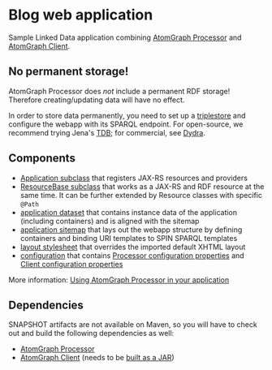 Blog web application
====================

Sample Linked Data application combining [AtomGraph Processor](https://github.com/AtomGraph/Processor) and [AtomGraph Client](https://github.com/AtomGraph/Web-Client).

No permanent storage!
---------------------

AtomGraph Processor does *not* include a permanent RDF storage! Therefore creating/updating data will have no effect.

In order to store data permanently, you need to set up a [triplestore](http://en.wikipedia.org/wiki/Triplestore) and configure the webapp with its SPARQL endpoint.
For open-source, we recommend trying Jena's [TDB](http://jena.apache.org/documentation/tdb/); for commercial, see [Dydra](http://dydra.com).

Components
----------

* [Application subclass](../../blob/master/src/main/java/com/atomgraph/blog/Application.java) that registers JAX-RS resources and providers
* [ResourceBase subclass](../../blob/master/src/main/java/com/atomgraph/blog/ResourceBase.java) that works as a JAX-RS and RDF resource at the same time. It can be further extended by Resource classes with specific `@Path`
* [application dataset](../../blob/master/src/main/resources/com/atomgraph/blog/dataset/dataset.trig) that contains instance data of the application (including containers) and is aligned with the sitemap
* [application sitemap](../../blob/master/src/main/resources/com/atomgraph/blog/vocabulary/blog.ttl) that lays out the webapp structure by defining containers and binding URI templates to SPIN SPARQL templates
* [layout stylesheet](../../blob/master/src/main/webapp/static/com/atomgraph/blog/xsl/layout-xhtml.xsl) that overrides the imported default XHTML layout
* [configuration](../../blob/master/src/main/webapp/WEB-INF/web.xml) that contains [Processor configuration properties](https://github.com/AtomGraph/Processor/wiki/Cofiguration) and [Client configuration properties](https://github.com/AtomGraph/Web-Client/wiki/Cofiguration)

More information: [Using AtomGraph Processor in your application](https://github.com/AtomGraph/Processor/wiki/Installation#using-processor-in-your-application)

Dependencies
------------

SNAPSHOT artifacts are not available on Maven, so you will have to check out and build the following dependencies as well:
* [AtomGraph Processor](https://github.com/AtomGraph/Processor)
* [AtomGraph Client](https://github.com/AtomGraph/Web-Client) (needs to be [built as a JAR](https://github.com/AtomGraph/Web-Client/wiki/Installation#using-client-in-your-maven-web-application))
